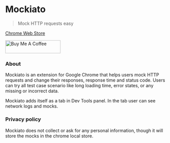 # Mockiato

> Mock HTTP requests easy

[Chrome Web Store](https://chrome.google.com/webstore/detail/mockiato-mock-http-reques/ilbkkhmnmnehcicempfpekgcpneeekao/related)

<a href="https://www.buymeacoffee.com/mockiatoexW" target="_blank"><img src="https://cdn.buymeacoffee.com/buttons/default-orange.png" alt="Buy Me A Coffee" height="41" width="174"></a>

### About

Mockiato is an extension for Google Chrome that helps users mock HTTP requests and change their responses, response time
and status code. Users can try all test case scenario like long loading time, error states, or any missing or incorrect data.

Mockiato adds itself as a tab in Dev Tools panel. In the tab user can see network logs and mocks. 

### Privacy policy

Mockiato does not collect or ask for any personal information, though it will store the mocks in the chrome local store.
